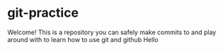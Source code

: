 # git-practice

Welcome! This is a repository you can safely make commits to and play around with to learn how to use git and github
Hello
